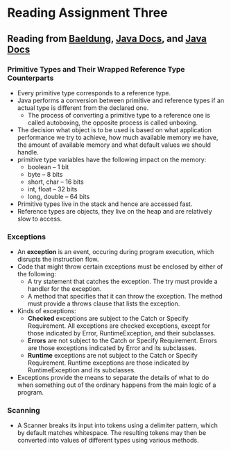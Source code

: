 # Reading Assignment Three

## Reading from [Baeldung](https://www.baeldung.com/java-primitives-vs-objects), [Java Docs](https://docs.oracle.com/javase/tutorial/essential/exceptions/index.html), and [Java Docs](https://docs.oracle.com/javase/tutorial/essential/io/scanning.html)

### Primitive Types and Their Wrapped Reference Type Counterparts

- Every primitive type corresponds to a reference type.
- Java performs a conversion between primitive and reference types if an actual type is different from the declared one.
  - The process of converting a primitive type to a reference one is called autoboxing, the opposite process is called unboxing.
- The decision what object is to be used is based on what application performance we try to achieve, how much available memory we have, the amount of available memory and what default values we should handle.
- primitive type variables have the following impact on the memory:
  - boolean – 1 bit
  - byte – 8 bits
  - short, char – 16 bits
  - int, float – 32 bits
  - long, double – 64 bits
- Primitive types live in the stack and hence are accessed fast.
- Reference types are objects, they live on the heap and are relatively slow to access.

### Exceptions

- An **exception** is an event, occuring during program execution, which disrupts the instruction flow.
- Code that might throw certain exceptions must be enclosed by either of the following:
  - A try statement that catches the exception. The try must provide a handler for the exception.
  - A method that specifies that it can throw the exception. The method must provide a throws clause that lists the exception.
- Kinds of exceptions:
  - **Checked** exceptions are subject to the Catch or Specify Requirement. All exceptions are checked exceptions, except for those indicated by Error, RuntimeException, and their subclasses.
  - **Errors** are not subject to the Catch or Specify Requirement. Errors are those exceptions indicated by Error and its subclasses.
  - **Runtime** exceptions are not subject to the Catch or Specify Requirement. Runtime exceptions are those indicated by RuntimeException and its subclasses.
- Exceptions provide the means to separate the details of what to do when something out of the ordinary happens from the main logic of a program.

### Scanning

- A Scanner breaks its input into tokens using a delimiter pattern, which by default matches whitespace. The resulting tokens may then be converted into values of different types using various methods.
